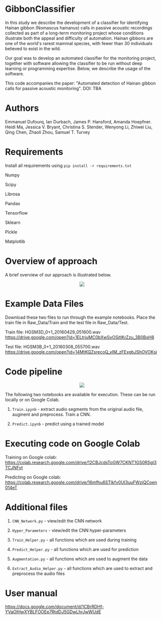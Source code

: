 # GibbonClassifier

In this study we describe the development of a classifier for identifying Hainan gibbon (Nomascus hainanus) calls in passive acoustic recordings collected as part of a long-term monitoring project whose conditions illustrate both the appeal and difficulty of automation. Hainan gibbons are one of the world's rarest mammal species, with fewer than 30 individuals believed to exist in the wild. 

Our goal was to develop an automated classifier for the monitoring project, together with software allowing the classifier to be run without deep learning or programming expertise. Below, we describe the usage of the software.

This code accompanies the paper: "Automated detection of Hainan gibbon calls for passive acoustic monitoring". DOI: TBA

# Authors

Emmanuel Dufourq, Ian Durbach, James P. Hansford, Amanda Hoepfner. Heidi Ma, Jessica V. Bryant, Christina S. Stender, Wenyong Li, Zhiwei Liu, Qing Chen, Zhaoli Zhou, Samuel T. Turvey

# Requirements

Install all requirements using `pip install -r requirements.txt`

Numpy

Scipy

Librosa

Pandas

Tensorflow

Sklearn

Pickle

Matplotlib

# Overview of approach

A brief overview of our approach is illustrated below.

<p align="center">
  <img src="https://github.com/emmanueldufourq/GibbonClassifier/blob/master/Overview.png?raw=true">
</p>

# Example Data Files

Download these two files to run through the example notebooks. Place the train file in Raw_Data/Train and the test file in Raw_Data/Test.

Train file: HGSM3D_0+1_20160429_051600.wav https://drive.google.com/open?id=1ELtriuMC0bXwSyOSjtlKrZzu_3B0BxH8

Test file: HGSM3B_0+1_20160308_055700.wav https://drive.google.com/open?id=14MtKQZsrecoQ_yIM_zFExgbJShOVOKsi

# Code pipeline

<p align="center">
  <img src="https://github.com/emmanueldufourq/GibbonClassifier/blob/master/Pipeline.jpg?raw=true">
</p>

The following two notebooks are available for execution. These can be run locally or on Google Colab.

1) `Train.ipynb` - extract audio segments from the original audio file, augment and preprocess. Train a CNN.

2) `Predict.ipynb` - predict using a trained model

# Executing code on Google Colab

Training on Google colab: https://colab.research.google.com/drive/12CBJcdsToGW7CKNT1GS0RSgI3TCJNFyt

Predicting on Google colab: https://colab.research.google.com/drive/16mfhu6STIkfv0UI3uuFWziQCoen014eT

# Additional files

1) `CNN_Network.py` - view/edit the CNN network

2) `Hyper_Parameters` - view/edit the CNN hyper-parameters 

3) `Train_Helper.py` - all functions which are used during training

4) `Predict_Helper.py` - all functions which are used for prediction

5) `Augmentation.py` - all functions which are used to augment the data

6) `Extract_Audio_Helper.py` - all functions which are used to extract and preprocess the audio files

# User manual

https://docs.google.com/document/d/1CBrRDHf-YVaOlHwXYBLFOOEe7RtdDJ5GDwLhrJwWUdE
